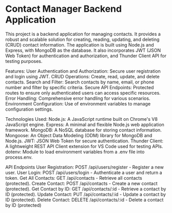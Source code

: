 <h1>Contact Manager Backend Application</h1>
This project is a backend application for managing contacts. It provides a robust and scalable solution for creating, reading, updating, and deleting (CRUD) contact information. The application is built using Node.js and Express, with MongoDB as the database. It also incorporates JWT (JSON Web Token) for authentication and authorization, and Thunder Client API for testing purposes.

Features:
User Authentication and Authorization: Secure user registration and login using JWT.
CRUD Operations: Create, read, update, and delete contacts.
Search and Filter: Search contacts by name, email, or phone number and filter by specific criteria.
Secure API Endpoints: Protected routes to ensure only authenticated users can access specific resources.
Error Handling: Comprehensive error handling for various scenarios.
Environment Configuration: Use of environment variables to manage configuration settings.

Technologies Used:
Node.js: A JavaScript runtime built on Chrome's V8 JavaScript engine.
Express: A minimal and flexible Node.js web application framework.
MongoDB: A NoSQL database for storing contact information.
Mongoose: An Object Data Modeling (ODM) library for MongoDB and Node.js.
JWT: JSON Web Token for secure authentication.
Thunder Client: A lightweight REST API Client extension for VS Code used for testing APIs.
dotenv: Module to load environment variables from a .env file into process.env.

API Endpoints
User Registration: POST /api/users/register - Register a new user.
User Login: POST /api/users/login - Authenticate a user and return a token.
Get All Contacts: GET /api/contacts - Retrieve all contacts (protected).
Create Contact: POST /api/contacts - Create a new contact (protected).
Get Contact by ID: GET /api/contacts/:id - Retrieve a contact by ID (protected).
Update Contact: PUT /api/contacts/:id - Update a contact by ID (protected).
Delete Contact: DELETE /api/contacts/:id - Delete a contact by ID (protected)
